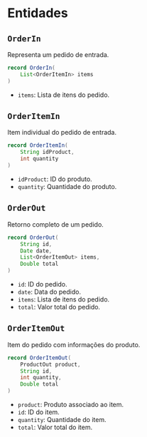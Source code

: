 # Entidades

## `OrderIn`

Representa um pedido de entrada.

```java
record OrderIn(
    List<OrderItemIn> items
)
```

- `items`: Lista de itens do pedido.

## `OrderItemIn`

Item individual do pedido de entrada.

```java
record OrderItemIn(
    String idProduct,
    int quantity
)
```

- `idProduct`: ID do produto.
- `quantity`: Quantidade do produto.

## `OrderOut`

Retorno completo de um pedido.

```java
record OrderOut(
    String id,
    Date date,
    List<OrderItemOut> items,
    Double total
)
```

- `id`: ID do pedido.
- `date`: Data do pedido.
- `items`: Lista de itens do pedido.
- `total`: Valor total do pedido.

## `OrderItemOut`

Item do pedido com informações do produto.

```java
record OrderItemOut(
    ProductOut product,
    String id,
    int quantity,
    Double total
)
```

- `product`: Produto associado ao item.
- `id`: ID do item.
- `quantity`: Quantidade do item.
- `total`: Valor total do item.

